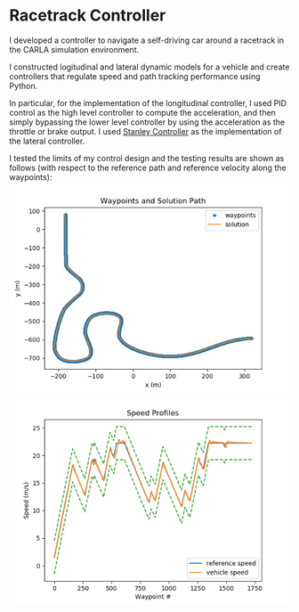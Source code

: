 # Racetrack Controller
I developed a controller to navigate a self-driving car around a racetrack in the CARLA simulation environment. 

I constructed logitudinal and lateral dynamic models for a vehicle and create controllers that regulate speed and path tracking performance using Python. 

In particular, for the implementation of the longitudinal controller, I used PID control as the high level controller to compute the acceleration, and then simply bypassing the lower level controller by using the acceleration as the throttle or brake output. 
I used [Stanley Controller](https://ai.stanford.edu/~gabeh/papers/hoffmann_stanley_control07.pdf) as the implementation of the lateral controller. 

I tested the limits of my control design and the testing results are shown as follows (with respect to the reference path and reference velocity along the waypoints):
![Trajectory](Trajectory_Evaluation.png)
![Velocity](Velocity_Evaluation.png)
